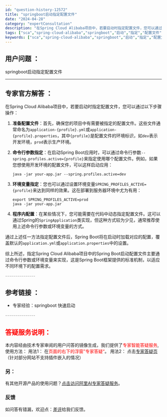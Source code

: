 ```yaml
---
id: "question-history-12572"
title: "springboot启动指定配置文件"
date: "2024-04-28"
category: "expertConsultation"
description: "在Spring Cloud Alibaba项目中，若要启动时指定配置文件，您可以通过以下步骤操作：1. **准备配置文件**：首先，确保您的项目中有需要被指定的配置文件。这些文件通常命名为`application-profile.yml`或`application-profile.propertie"
tags: ["sca","spring-cloud-alibaba","springboot","启动","指定","配置文件"]
keywords: ["sca","spring-cloud-alibaba","springboot","启动","指定","配置文件"]
---
```


## 用户问题 ： 
 springboot启动指定配置文件  

---------------
## 专家官方解答 ：

在Spring Cloud Alibaba项目中，若要启动时指定配置文件，您可以通过以下步骤操作：

1. **准备配置文件**：首先，确保您的项目中有需要被指定的配置文件。这些文件通常命名为`application-{profile}.yml`或`application-{profile}.properties`，其中`{profile}`是配置文件的环境标识，如`dev`表示开发环境，`prod`表示生产环境。

2. **命令行参数指定**：在启动Spring Boot应用时，可以通过命令行参数`--spring.profiles.active={profile}`来指定使用哪个配置文件。例如，如果您想使用开发环境的配置文件，可以这样启动应用：
   ```shell
   java -jar your-app.jar --spring.profiles.active=dev
   ```

3. **环境变量指定**：您也可以通过设置环境变量`SPRING_PROFILES_ACTIVE={profile}`来达到同样的效果。这在部署到服务器环境中尤为有用：
   ```shell
   export SPRING_PROFILES_ACTIVE=prod
   java -jar your-app.jar
   ```

4. **程序内配置**：在某些情况下，您可能需要在代码中动态指定配置文件。这可以通过Spring的`SpringApplication`类实现，但这种方式较为少见，通常推荐使用上述命令行参数或环境变量的方式。

通过上述任一方法指定配置文件后，Spring Boot将在启动时加载对应的配置，覆盖默认的`application.yml`或`application.properties`中的设置。

综上所述，指定Spring Cloud Alibaba项目中的Spring Boot启动配置文件主要通过命令行参数或环境变量来实现，这是Spring Boot框架提供的标准机制，以适应不同环境下的配置需求。


<font color="#949494">---------------</font> 


## 参考链接 ：

* 专家经验：springboot 快速启动 


 <font color="#949494">---------------</font> 
 


## <font color="#FF0000">答疑服务说明：</font> 

本内容经由技术专家审阅的用户问答的镜像生成，我们提供了<font color="#FF0000">专家智能答疑服务</font>,使用方法：
用法1： 在<font color="#FF0000">页面的右下的浮窗”专家答疑“</font>。
用法2： 点击[专家答疑页](https://answer.opensource.alibaba.com/docs/intro)（针对部分网站不支持插件嵌入的情况）
### 另：


有其他开源产品的使用问题？[点击访问阿里AI专家答疑服务](https://answer.opensource.alibaba.com/docs/intro)。
### 反馈
如问答有错漏，欢迎点：[差评](https://ai.nacos.io/user/feedbackByEnhancerGradePOJOID?enhancerGradePOJOId=12665)给我们反馈。
